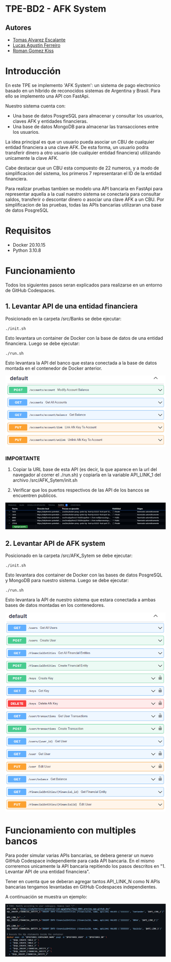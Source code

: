 # TPE-BD2 - AFK System

## Autores
- [Tomas Alvarez Escalante](https://github.com/tomalvarezz)
- [Lucas Agustin Ferreiro](https://github.com/lukyferreiro)
- [Roman Gomez Kiss](https://github.com/rgomezkiss)

# Introducción

En este TPE se implemento 'AFK System': un sistema de pago electronico basado en un híbrido de reconocidos sistemas de Argentina y Brasil.
Para ello se implemento una API con FastApi.

Nuestro sistema cuenta con:
- Una base de datos PosgreSQL para almacenar y consultar los usuarios, claves AFK y entidades financieras.
- Una base de datos MongoDB para almacenar las transacciones entre los usuarios.

La idea principal es que un usuario pueda asociar un CBU de cualquier entidad financiera a una clave AFK. De esta forma, un usuario
podra transferir dinero a otro usuario (de cualquier entidad financiera) utilizando unicamente la clave AFK.

Cabe destacar que un CBU esta compuesto de 22 numeros, y a modo de simplificacion del sistema, los primeros 7 representaran el
ID de la entidad financiera.

Para realizar pruebas tambien se modelo una API bancaria en FastApi para representar aquella a la cual nuestro
sistema se conectaría para consultar saldos, transferir o descontar dinero o asociar una clave AFK a un CBU. 
Por simplificacion de las pruebas, todas las APIs bancarias utilizaran una base de datos PosgreSQL

# Requisitos

- Docker 20.10.15
- Python 3.10.8

# Funcionamiento

Todos los siguientes pasos seran explicados para realizarse en un entorno de GitHub Codespaces.

## 1. Levantar API de una entidad financiera

Posicionado en la carpeta /src/Banks se debe ejecutar:

```shell
./init.sh
```

Esto levantara un container de Docker con la base de datos de una entidad financiera.
Luego se debe ejecutar: 

```shell
./run.sh
```

Esto levantara la API del banco que estara conectada a la base de datos montada en el contenedor de Docker anterior.

![Documentación en Swagger de la API del banco](./images/api_banks.png)

### IMPORTANTE
1. Copiar la URL base de esta API (es decir, la que aparece en la url del navegador al correr el ./run.sh) y
copiarla en la variable API_LINK_1 del archivo /src/AFK_Sytem/init.sh

2. Verificar que los puertos respectivos de las API de los bancos se encuentren publicos.

![Visualización de los puertos publicos](./images/ports.png)

## 2. Levantar API de AFK system

Posicionado en la carpeta /src/AFK_Sytem se debe ejecutar:

```shell
./init.sh
```

Esto levantara dos container de Docker con las bases de datos PosgreSQL y MongoDB para nuestro sistema.
Luego se debe ejecutar: 

```shell
./run.sh
```
Esto levantara la API de nuestro sistema que estara conectada a ambas bases de datos montadas en los contenedores.

![Documentación en Swagger de la API del AFK system](./images/api_afk_system.png)

# Funcionamiento con multiples bancos

Para poder simular varias APIs bancarias, se debera generar un nuevo GitHub Codespace independiente para cada API bancaria.
En el mismo correremos unicamente la API bancaria repitiendo los pasos descritos en "1. Levantar API de una entidad financiera".

Tener en cuenta que se deberan agregar tantos API_LINK_N como N APIs bancarias tengamos levantadas en GitHub Codespaces independientes.

A continuación se muestra un ejemplo:

![Explicación de como inicializar los API Links](./images/api_links.png)